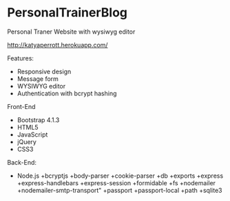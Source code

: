 # PersonalTrainerBlog
Personal Traner Website with wysiwyg editor

http://katyaperrott.herokuapp.com/


Features:
- Responsive design
- Message form
- WYSIWYG editor
- Authentication with bcrypt hashing

Front-End
- Bootstrap 4.1.3
- HTML5
- JavaScript
- jQuery
- CSS3

Back-End:
- Node.js 
    +bcryptjs
    +body-parser
    +cookie-parser
    +db
    +exports
    +express
    +express-handlebars
    +express-session
    +formidable
    +fs
    +nodemailer
    +nodemailer-smtp-transport"
    +passport
    +passport-local
    +path
    +sqlite3
